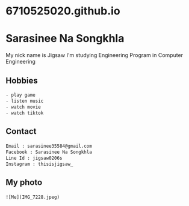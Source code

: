 # 6710525020.github.io
# Sarasinee Na Songkhla
My nick name is Jigsaw I'm studying Engineering Program in Computer Engineering
## Hobbies
	- play game
	- listen music
	- watch movie
	- watch tiktok
## Contact
	Email : sarasinee35584@gmail.com
	Facebook : Sarasinee Na Songkhla
	Line Id : jigsaw0206s
	Instagram : thisisjigsaw_
## My photo
	![Me](IMG_7228.jpeg)
  
